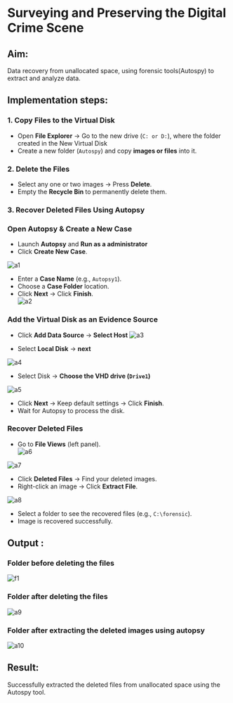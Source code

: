 # Surveying and Preserving the Digital Crime Scene

## **Aim:**
Data recovery from unallocated space, using forensic tools(Autospy) to extract and analyze data.

## **Implementation steps:**

### **1. Copy Files to the Virtual Disk**  
- Open **File Explorer** → Go to the new drive (`C: or D:`), where the folder created in the New Virtual Disk
- Create a new folder (`Autospy`) and copy **images or files** into it.  

### **2. Delete the Files**  
- Select any one or two images → Press **Delete**.  
- Empty the **Recycle Bin** to permanently delete them.  

### **3. Recover Deleted Files Using Autopsy**  
### **Open Autopsy & Create a New Case** 

- Launch **Autopsy** and **Run as a administrator**  
- Click **Create New Case**.  

![a1](https://github.com/user-attachments/assets/d2744b84-3e1a-4309-9877-61c9e15d29ac)


- Enter a **Case Name** (e.g., `Autopsy1`).  
- Choose a **Case Folder** location.  
- Click **Next** → Click **Finish**.  
![a2](https://github.com/user-attachments/assets/6c0c0a60-c877-4b92-9417-f0b8d9f06ca5)


### **Add the Virtual Disk as an Evidence Source**  
- Click **Add Data Source**  → **Select Host**
![a3](https://github.com/user-attachments/assets/af7aac56-d4da-41f7-89e9-fdf624fe93ad)



- Select **Local Disk** → **next** 

![a4](https://github.com/user-attachments/assets/988fc712-fead-44b0-907d-e83388667005)


- Select Disk → **Choose the VHD drive (`Drive1`)**

![a5](https://github.com/user-attachments/assets/798e205b-f483-4ee4-9213-ae3074d310eb)


- Click **Next** → Keep default settings → Click **Finish**.  
- Wait for Autopsy to process the disk.  

### **Recover Deleted Files**  
- Go to **File Views** (left panel).  
![a6](https://github.com/user-attachments/assets/9aed67b8-ae66-4241-8084-6d15fc57bac4)

![a7](https://github.com/user-attachments/assets/4ba9f111-fe61-4012-b11a-3b6e7b54f7e9)


- Click **Deleted Files** → Find your deleted images.  
- Right-click an image → Click **Extract File**.  

![a8](https://github.com/user-attachments/assets/079df0a2-6fd8-430f-ad72-e2eb4d86e533)


- Select a folder to see the recovered files (e.g., `C:\forensic`).  
- Image is recovered successfully.


## Output :
### Folder before deleting the files
![f1](https://github.com/user-attachments/assets/63f64f94-9526-40b7-b24a-37dcd80c65df)


### Folder after deleting the files
![a9](https://github.com/user-attachments/assets/e8ff8aba-417c-478b-b296-9e0264763dcb)


### Folder after extracting the deleted images using autopsy
![a10](https://github.com/user-attachments/assets/57a30a0e-fe04-4a00-bbb1-9fc29a133a69)


## Result:
Successfully extracted the deleted files from unallocated space using the Autospy tool.
